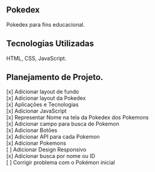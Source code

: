 ## Pokedex
Pokedex para fins educacional.

## Tecnologias Utilizadas

HTML, CSS, JavaScript.

## Planejamento de Projeto.

[x] Adicionar layout de fundo<br>
[x] Adicionar layout da Pokedex<br>
[x] Aplicações e Tecnologias<br>
[x] Adicionar JavaScript<br>
[x] Representar Nome na tela da Pokedex dos Pokemons<br>
[x] Adicionar campo para busca de Pokemon<br>
[x] Adicionar Botões<br>
[x] Adicionar API para cada Pokemon<br>
[x] Adicionar Pokemons<br>
[ ] Adicionar Design Responsivo<br>
[x] Adicionar busca por nome ou ID<br>
[ ] Corrigir problema com o Pokémon inicial
